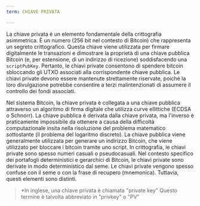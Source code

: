 ```yaml
---
term: CHIAVE PRIVATA

---
```

La chiave privata è un elemento fondamentale della crittografia asimmetrica. È un numero (256 bit nel contesto di Bitcoin) che rappresenta un segreto crittografico. Questa chiave viene utilizzata per firmare digitalmente le transazioni e dimostrare la proprietà di una chiave pubblica Bitcoin (e, per estensione, di un indirizzo di ricezione) soddisfacendo una `scriptPubKey`. Pertanto, le chiavi private consentono di spendere bitcoin sbloccando gli UTXO associati alla corrispondente chiave pubblica. Le chiavi private devono essere mantenute strettamente riservate, poiché la loro divulgazione potrebbe consentire a terzi malintenzionati di assumere il controllo dei fondi associati.

Nel sistema Bitcoin, la chiave privata è collegata a una chiave pubblica attraverso un algoritmo di firma digitale che utilizza curve ellittiche (ECDSA o Schnorr). La chiave pubblica è derivata dalla chiave privata, ma l'inverso è praticamente impossibile da ottenere a causa della difficoltà computazionale insita nella risoluzione del problema matematico sottostante (il problema del logaritmo discreto). La chiave pubblica viene generalmente utilizzata per generare un indirizzo Bitcoin, che viene utilizzato per bloccare i bitcoin tramite uno script. In crittografia, le chiavi private sono spesso numeri casuali o pseudocasuali. Nel contesto specifico dei portafogli deterministici e gerarchici di Bitcoin, le chiavi private sono derivate in modo deterministico dal seme. Le chiavi private vengono spesso confuse con il seme o con la frase di recupero (mnemonica). Tuttavia, questi elementi sono distinti.

> *In inglese, una chiave privata è chiamata "private key" Questo termine è talvolta abbreviato in "privkey" o "PV"
